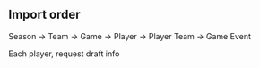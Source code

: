 ## Import order

Season -> Team -> Game -> Player -> Player Team -> Game Event

Each player, request draft info
